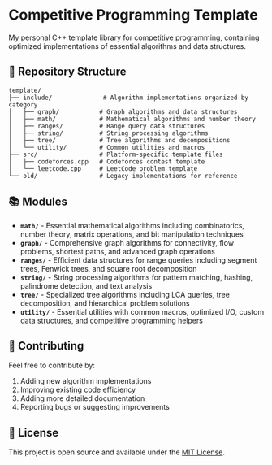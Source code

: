 # Competitive Programming Template

My personal C++ template library for competitive programming, containing optimized implementations of essential algorithms and data structures.

## 📁 Repository Structure

```
template/
├── include/              # Algorithm implementations organized by category
│   ├── graph/           # Graph algorithms and data structures
│   ├── math/            # Mathematical algorithms and number theory
│   ├── ranges/          # Range query data structures
│   ├── string/          # String processing algorithms
│   ├── tree/            # Tree algorithms and decompositions
│   └── utility/         # Common utilities and macros
├── src/                 # Platform-specific template files
│   ├── codeforces.cpp   # Codeforces contest template
│   └── leetcode.cpp     # LeetCode problem template
└── old/                 # Legacy implementations for reference
```

## 📚 Modules

- **`math/`** - Essential mathematical algorithms including combinatorics, number theory, matrix operations, and bit manipulation techniques
- **`graph/`** - Comprehensive graph algorithms for connectivity, flow problems, shortest paths, and advanced graph operations  
- **`ranges/`** - Efficient data structures for range queries including segment trees, Fenwick trees, and square root decomposition
- **`string/`** - String processing algorithms for pattern matching, hashing, palindrome detection, and text analysis
- **`tree/`** - Specialized tree algorithms including LCA queries, tree decomposition, and hierarchical problem solutions
- **`utility/`** - Essential utilities with common macros, optimized I/O, custom data structures, and competitive programming helpers

## 🤝 Contributing

Feel free to contribute by:
1. Adding new algorithm implementations
2. Improving existing code efficiency
3. Adding more detailed documentation
4. Reporting bugs or suggesting improvements

## 📄 License

This project is open source and available under the [MIT License](LICENSE).
